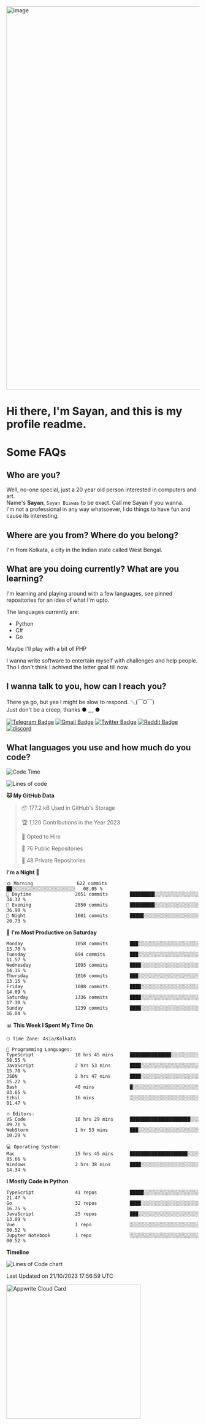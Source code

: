 <img src="https://github.com/Dank-del/Dank-del/assets/63096193/045e227e-4ef3-4c82-82b9-d22540fc40f7" alt="image" width="1000"/>


# **Hi there, I'm Sayan, and this is my profile readme.**
<!--  [![Profile views](https://gpvc.arturio.dev/dank-del)](https://github.com/dank-del) -->
# Some FAQs

## **Who are you?**

Well, no-one special, just a 20 year old person interested in computers and art. \
Name's **Sayan**, `Sayan Biswas` to be exact. Call me Sayan if you wanna. \
I'm not a professional in any way whatsoever, I do things to have fun and cause its interesting.

## **Where are you from? Where do you belong?**

I'm from Kolkata, a city in the Indian state called West Bengal.

## **What are you doing currently? What are you learning?**

I'm learning and playing around with a few languages, see pinned repositories for an idea of what I'm upto.

The languages currently are:

- Python
- C#
- Go

Maybe I'll play with a bit of PHP

I wanna write software to entertain myself with challenges and help people. \
Tho I don't think I achived the latter goal till now.

<!--## **Eww, I see a weeb profile.**

Can't help it, it's the best way to hide my face on this account
> Why do people hate weebs .-.

## **Cool, what more interests you?**

My interests are quite, weird. They're scattered all over the place. \
I've been fascinated by music and have studied it since the age of 6, I've performed on stage and on air but yeah now I've been away from that. I specialize in key instruments. \
Another thing that interests me is Media Production, aka, working with audio, video and broadcasting media.

> I just like art in general. also feeds the reason of me being obsessed with Japanese drawings (⋟ ﹏ ⋞)-->

## **I wanna talk to you, how can I reach you?**

There ya go, but yea I might be slow to respond. ＼(￣O￣) \
Just don't be a creep, thanks ● ﹏ ●

[![Telegram Badge](https://img.shields.io/badge/-dank_as_fuck-1ca0f1?style=flat-square&logo=telegram&logoColor=white&link=https://t.me/dank_as_fuck)](https://t.me/dank_as_fuck)
[![Gmail Badge](https://img.shields.io/badge/-sayan@asia.com-c14438?style=flat-square&logo=Gmail&logoColor=white&link=mailto:sayan@asia.com)](mailto:sayan@asia.com)
[![Twitter Badge](https://img.shields.io/twitter/follow/TheDankDel?style=social)](https://twitter.com/TheDankDel)
[![Reddit Badge](https://img.shields.io/reddit/user-karma/combined/dank_as_fuck_?style=social)](https://www.reddit.com/user/dank_as_fuck_/)
[![discord](https://discord-md-badge.vercel.app/api/shield/506536929152466945?style=social)](https://discordapp.com/users/506536929152466945)

## **What languages you use and how much do you code?**

<!--START_SECTION:waka-->
![Code Time](http://img.shields.io/badge/Code%20Time-1%2C260%20hrs%2049%20mins-blue)

![Lines of code](https://img.shields.io/badge/From%20Hello%20World%20I%27ve%20Written-5.8%20million%20lines%20of%20code-blue)

**🐱 My GitHub Data** 

> 📦 177.2 kB Used in GitHub's Storage 
 > 
> 🏆 1,120 Contributions in the Year 2023
 > 
> 💼 Opted to Hire
 > 
> 📜 76 Public Repositories 
 > 
> 🔑 48 Private Repositories 
 > 
**I'm a Night 🦉** 

```text
🌞 Morning                622 commits         ██░░░░░░░░░░░░░░░░░░░░░░░   08.05 % 
🌆 Daytime                2651 commits        █████████░░░░░░░░░░░░░░░░   34.32 % 
🌃 Evening                2850 commits        █████████░░░░░░░░░░░░░░░░   36.90 % 
🌙 Night                  1601 commits        █████░░░░░░░░░░░░░░░░░░░░   20.73 % 
```
📅 **I'm Most Productive on Saturday** 

```text
Monday                   1058 commits        ███░░░░░░░░░░░░░░░░░░░░░░   13.70 % 
Tuesday                  894 commits         ███░░░░░░░░░░░░░░░░░░░░░░   11.57 % 
Wednesday                1093 commits        ████░░░░░░░░░░░░░░░░░░░░░   14.15 % 
Thursday                 1016 commits        ███░░░░░░░░░░░░░░░░░░░░░░   13.15 % 
Friday                   1088 commits        ████░░░░░░░░░░░░░░░░░░░░░   14.09 % 
Saturday                 1336 commits        ████░░░░░░░░░░░░░░░░░░░░░   17.30 % 
Sunday                   1239 commits        ████░░░░░░░░░░░░░░░░░░░░░   16.04 % 
```


📊 **This Week I Spent My Time On** 

```text
🕑︎ Time Zone: Asia/Kolkata

💬 Programming Languages: 
TypeScript               10 hrs 45 mins      ███████████████░░░░░░░░░░   58.55 % 
JavaScript               2 hrs 53 mins       ████░░░░░░░░░░░░░░░░░░░░░   15.70 % 
JSON                     2 hrs 47 mins       ████░░░░░░░░░░░░░░░░░░░░░   15.22 % 
Bash                     40 mins             █░░░░░░░░░░░░░░░░░░░░░░░░   03.65 % 
Ezhil                    16 mins             ░░░░░░░░░░░░░░░░░░░░░░░░░   01.47 % 

🔥 Editors: 
VS Code                  16 hrs 29 mins      ██████████████████████░░░   89.71 % 
WebStorm                 1 hr 53 mins        ███░░░░░░░░░░░░░░░░░░░░░░   10.29 % 

💻 Operating System: 
Mac                      15 hrs 45 mins      █████████████████████░░░░   85.66 % 
Windows                  2 hrs 38 mins       ████░░░░░░░░░░░░░░░░░░░░░   14.34 % 
```

**I Mostly Code in Python** 

```text
TypeScript               41 repos            █████░░░░░░░░░░░░░░░░░░░░   21.47 % 
Go                       32 repos            ████░░░░░░░░░░░░░░░░░░░░░   16.75 % 
JavaScript               25 repos            ███░░░░░░░░░░░░░░░░░░░░░░   13.09 % 
Vue                      1 repo              ░░░░░░░░░░░░░░░░░░░░░░░░░   00.52 % 
Jupyter Notebook         1 repo              ░░░░░░░░░░░░░░░░░░░░░░░░░   00.52 % 
```



**Timeline**

![Lines of Code chart](https://raw.githubusercontent.com/Dank-del/Dank-del/main/assets/bar_graph.png)


 Last Updated on 21/10/2023 17:56:59 UTC
<!--END_SECTION:waka-->

<!--## **Can I stalk your spotify?**

Um sure.

![OwO Spotify](https://spotify-recently-played-readme.vercel.app/api?user=31fdrsslnr7nvq4ytqwtw7c4rxfm&count=5)-->

<a href="https://cloud.appwrite.io/card/64773257171d49803c27">
	<img width="350" src="https://cloud.appwrite.io/v1/cards/cloud?userId=64773257171d49803c27" alt="Appwrite Cloud Card" />
</a>
